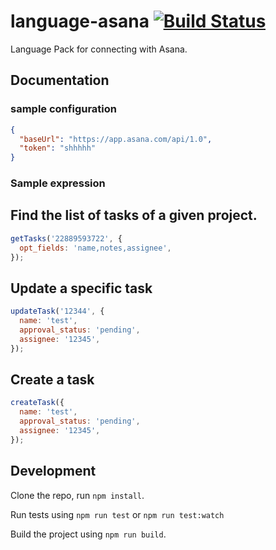 # language-asana [![Build Status](https://travis-ci.org/OpenFn/language-asana.svg?branch=master)](https://travis-ci.org/OpenFn/language-asana)

Language Pack for connecting with Asana.

## Documentation

### sample configuration

```json
{
  "baseUrl": "https://app.asana.com/api/1.0",
  "token": "shhhhh"
}
```

### Sample expression

## Find the list of tasks of a given project.

```js
getTasks('22889593722', {
  opt_fields: 'name,notes,assignee',
});
```

## Update a specific task

```js
updateTask('12344', {
  name: 'test',
  approval_status: 'pending',
  assignee: '12345',
});
```

## Create a task

```js
createTask({
  name: 'test',
  approval_status: 'pending',
  assignee: '12345',
});
```

## Development

Clone the repo, run `npm install`.

Run tests using `npm run test` or `npm run test:watch`

Build the project using `npm run build`.
